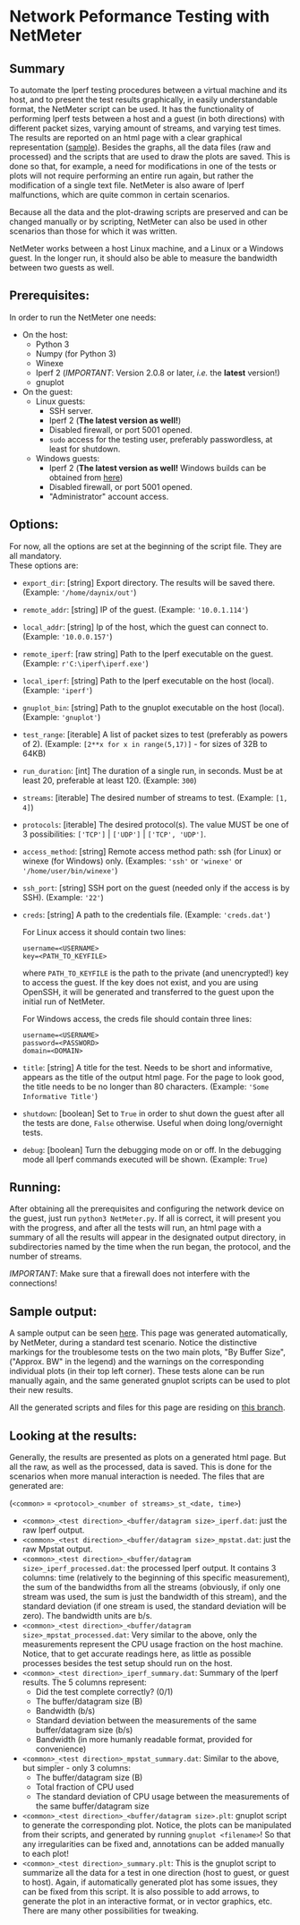 # Network Peformance Testing with NetMeter

## Summary

To automate the Iperf testing procedures between a virtual machine and its host, and to present the test results graphically, in easily understandable format, the NetMeter script can be used. It has the functionality of performing Iperf tests between a host and a guest (in both directions) with different packet sizes, varying amount of streams, and varying test times. The results are reported on an html page with a clear graphical representation ([sample](http://daynix.github.io/NetMeter/SamplePage.html)). Besides the graphs, all the data files (raw and processed) and the scripts that are used to draw the plots are saved. This is done so that, for example, a need for modifications in one of the tests or plots will not require performing an entire run again, but rather the modification of a single text file. NetMeter is also aware of Iperf malfunctions, which are quite common in certain scenarios.

Because all the data and the plot-drawing scripts are preserved and can be changed manually or by scripting, NetMeter can also be used in other scenarios than those for which it was written.

NetMeter works between a host Linux machine, and a Linux or a Windows guest. In the longer run, it should also be able to measure the bandwidth between two guests as well.

## Prerequisites:

In order to run the NetMeter one needs:

* On the host:
    * Python 3
    * Numpy (for Python 3)
    * Winexe
    * Iperf 2 (_IMPORTANT_: Version 2.0.8 or later, _i.e._ the **latest** version!)
    * gnuplot
* On the guest:
    * Linux guests:
        * SSH server.
        * Iperf 2 (**The latest version as well!**)
        * Disabled firewall, or port 5001 opened.
        * `sudo` access for the testing user, preferably passwordless, at least for shutdown.
    * Windows guests:
        * Iperf 2 (**The latest version as well!** Windows builds can be obtained from [here](http://sourceforge.net/projects/iperf2/files))
        * Disabled firewall, or port 5001 opened.
        * "Administrator" account access.

## Options:

For now, all the options are set at the beginning of the script file. They are all mandatory.  
These options are:

* `export_dir`: [string] Export directory. The results will be saved there. (Example: `'/home/daynix/out'`)
* `remote_addr`: [string] IP of the guest. (Example: `'10.0.1.114'`)
* `local_addr`: [string] Ip of the host, which the guest can connect to. (Example: `'10.0.0.157'`)
* `remote_iperf`: [raw string] Path to the Iperf executable on the guest. (Example: `r'C:\iperf\iperf.exe'`)
* `local_iperf`: [string] Path to the Iperf executable on the host (local). (Example: `'iperf'`)
* `gnuplot_bin`: [string] Path to the gnuplot executable on the host (local). (Example: `'gnuplot'`)
* `test_range`: [iterable] A list of packet sizes to test (preferably as powers of 2). (Example: `[2**x for x in range(5,17)]` - for sizes of  32B to 64KB)
* `run_duration`: [int] The duration of a single run, in seconds. Must be at least 20, preferable at least 120. (Example: `300`)
* `streams`: [iterable] The desired number of streams to test. (Example: `[1, 4]`)
* `protocols`: [iterable] The desired protocol(s). The value MUST be one of 3 possibilities: `['TCP']` | `['UDP']` | `['TCP', 'UDP']`.
* `access_method`: [string] Remote access method path: ssh (for Linux) or winexe (for Windows) only. (Examples: `'ssh'` or `'winexe'` or `'/home/user/bin/winexe'`)
* `ssh_port`: [string] SSH port on the guest (needed only if the access is by SSH). (Example: `'22'`)
* `creds`: [string] A path to the credentials file. (Example: `'creds.dat'`)

  For Linux access it should contain two lines:
  ```
  username=<USERNAME>
  key=<PATH_TO_KEYFILE>
  ```
  where `PATH_TO_KEYFILE` is the path to the private (and unencrypted!) key to access the guest. If the key does not exist, and you are using OpenSSH, it will be generated and transferred to the guest upon the initial run of NetMeter.

  For Windows access, the creds file should contain three lines:
  ```
  username=<USERNAME>
  password=<PASSWORD>
  domain=<DOMAIN>
  ```
* `title`: [string] A title for the test. Needs to be short and informative, appears as the title of the output html page. For the page to look good, the title needs to be no longer than 80 characters. (Example: `'Some Informative Title'`)
* `shutdown`: [boolean] Set to `True` in order to shut down the guest after all the tests are done, `False` otherwise. Useful when doing long/overnight tests.
* `debug`: [boolean] Turn the debugging mode on or off. In the debugging mode all Iperf commands executed will be shown. (Example: `True`)

## Running:

After obtaining all the prerequisites and configuring the network device on the guest, just run `python3 NetMeter.py`. If all is correct, it will present you with the progress, and after all the tests will run, an html page with a summary of all the results will appear in the designated output directory, in subdirectories named by the time when the run began, the protocol, and the number of streams.

_IMPORTANT_: Make sure that a firewall does not interfere with the connections!

## Sample output:

A sample output can be seen [here](http://daynix.github.io/NetMeter/SamplePage.html).
This page was generated automatically, by NetMeter, during a standard test scenario. Notice the distinctive markings for the troublesome tests on the two main plots, "By Buffer Size", ("Approx. BW" in the legend) and the warnings on the corresponding individual plots (in their top left corner). These tests alone can be run manually again, and the same generated gnuplot scripts can be used to plot their new results.

All the generated scripts and files for this page are residing on [this branch](https://github.com/daynix/NetMeter/tree/gh-pages).

## Looking at the results:

Generally, the results are presented as plots on a generated html page. But all the raw, as well as the processed, data is saved. This is done for the scenarios when more manual interaction is needed. The files that are generated are:

(`<common>` = `<protocol>_<number of streams>_st_<date, time>`)

* `<common>_<test direction>_<buffer/datagram size>_iperf.dat`: just the raw Iperf output.
* `<common>_<test direction>_<buffer/datagram size>_mpstat.dat`: just the raw Mpstat output.
* `<common>_<test direction>_<buffer/datagram size>_iperf_processed.dat`: the processed Iperf output. It contains 3 columns: time (relatively to the beginning of this specific measurement), the sum of the bandwidths from all the streams (obviously, if only one stream was used, the sum is just the bandwidth of this stream), and the standard deviation (if one stream is used, the standard deviation will be zero). The bandwidth units are b/s.
* `<common>_<test direction>_<buffer/datagram size>_mpstat_processed.dat`: Very similar to the above, only the measurements represent the CPU usage fraction on the host machine. Notice, that to get accurate readings here, as little as possible processes besides the test setup should run on the host.
* `<common>_<test direction>_iperf_summary.dat`: Summary of the Iperf results. The 5 columns represent:
    * Did the test complete correctly? (0/1)
    * The buffer/datagram size (B)
    * Bandwidth (b/s)
    * Standard deviation between the measurements of the same buffer/datagram size (b/s)
    * Bandwidth (in more humanly readable format, provided for convenience)
* `<common>_<test direction>_mpstat_summary.dat`: Similar to the above, but simpler - only 3 columns:
    * The buffer/datagram size (B)
    * Total fraction of CPU used
    * The standard deviation of CPU usage between the measurements of the same buffer/datagram size
* `<common>_<test direction>_<buffer/datagram size>.plt`: gnuplot script to generate the corresponding plot. Notice, the plots can be manipulated from their scripts, and generated by running `gnuplot <filename>`! So that any irregularities can be fixed and, annotations can be added manually to each plot!
* `<common>_<test direction>_summary.plt`: This is the gnuplot script to summarize all the data for a test in one direction (host to guest, or guest to host). Again, if automatically generated plot has some issues, they can be fixed from this script. It is also possible to add arrows, to generate the plot in an interactive format, or in vector graphics, etc. There are many other possibilities for tweaking.
